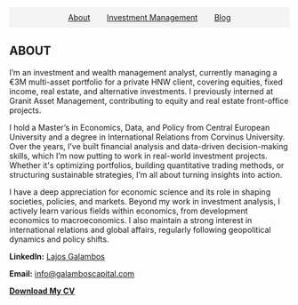 
<nav>
  <ul style="list-style-type: none; display: flex; justify-content: center; padding: 10px; background-color: #f4f4f4;">
    <li style="margin: 0 15px;"><a href="#about" onclick="showSection('about')">About</a></li>
    <li style="margin: 0 15px;"><a href="#investment-management" onclick="showSection('investment-management')">Investment Management</a></li>
    <li style="margin: 0 15px;"><a href="#blog" onclick="showSection('blog')">Blog</a></li>
  </ul>
</nav>

<div id="about" class="section">
  <h2>ABOUT</h2>
    <p>I’m an investment and wealth management analyst, currently managing a €3M multi-asset portfolio for a private HNW client, covering equities, fixed income, real estate, and alternative investments. I previously interned at Granit Asset Management, contributing to equity and real estate front-office projects.</p>
  
  <p>I hold a Master’s in Economics, Data, and Policy from Central European University and a degree in International Relations from Corvinus University. Over the years, I’ve built financial analysis and data-driven decision-making skills, which I’m now putting to work in real-world investment projects. Whether it's optimizing portfolios, building quantitative trading methods, or structuring sustainable strategies, I’m all about turning insights into action.</p>
  
  <p>I have a deep appreciation for economic science and its role in shaping societies, policies, and markets. Beyond my work in investment analysis, I actively learn various fields within economics, from development economics to macroeconomics. I also maintain a strong interest in international relations and global affairs, regularly following geopolitical dynamics and policy shifts.</p>
  


  <p><strong>LinkedIn:</strong> <a href="https://www.linkedin.com/in/lajosgalambos">Lajos Galambos</a></p>
  <p><strong>Email:</strong> <a href="mailto:info@galamboscapital.com">info@galamboscapital.com</a></p>

  <p><a href="./Lajos_Galambos_CV.pdf" style="font-weight:bold;">Download My CV</a></p>
</div>

<div id="investment-management" class="section" style="display:none;">
  <h2>Investment Management</h2>
<p>My investment approach emphasizes systematic, daily frequency decision-making grounded in 5 minute level data. Rather than relying on traditional buy-and-hold principles, I build and trade dynamic strategies informed by volume flows, price volatility, and technical signals.</p>

<p>The strategies are focused on U.S. equities and equity indices, combining both individual stock selection and index-level opportunities. The emphasis has shifted from passive diversification to active pattern recognition and execution precision, aiming to exploit short term shocks accross instruments.</p>
  
  <img src="./portfolio_cumulative_returns.png" alt="Portfolio Performance" style="width:100%;">
</div>

<div id="blog" class="section" style="display:none;">
  <h2 style="margin-bottom: 10px;">Blog</h2> <!-- Adds spacing below the title -->
  
  <strong style="display: block; margin-bottom: 5px;">(November 19, 2024)</strong> Why has the Hungarian Forint depreciated so much in recent years? 
  
  <p style="margin-top: 10px;">The article written by Andras Danis and me seeks the answer to this question. It can be read on the Telex, Defacto blog (in Hungarian).</p>
  
  <p><a href="https://telex.hu/defacto/2024/11/19/gyenge-forint-gazdasag-jegybank-dollar-egyesult-allamok" 
        target="_blank" 
        style="font-weight:bold; text-decoration: underline; color: #0077cc;">
        Read the Article
     </a>
  </p>
</div>

<script>
function showSection(sectionId) {
  document.querySelectorAll('.section').forEach(section => section.style.display = 'none');
  document.getElementById(sectionId).style.display = 'block';
}
</script>
